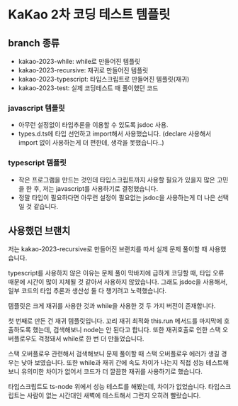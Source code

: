 # KaKao 2차 코딩 테스트 템플릿

## branch 종류
- kakao-2023-while: while로 만들어진 템플릿
- kakao-2023-recursive: 재귀로 만들어진 템플릿
- kakao-2023-typescript: 타입스크립트로 만들어진 템플릿(재귀)
- kakao-2023-test: 실제 코딩테스트 때 풀이했던 코드

### javascript 템플릿
- 아무런 설정없이 타입추론을 이용할 수 있도록 jsdoc 사용.
- types.d.ts에 타입 선언하고 import해서 사용했습니다. (declare 사용해서 import 없이 사용하는게 더 편한데, 생각을 못했습니다..)


### typescript 템플릿
- 작은 프로그램을 만드는 것인데 타입스크립트까지 사용할 필요가 있을지 많은 고민을 한 후, 저는 javascript를 사용하기로 결정했습니다.
- 정말 타입이 필요하다면 아무런 설정이 필요없는 jsdoc을 사용하는게 더 나은 선택일 것 같습니다.


## 사용했던 브랜치
저는 kakao-2023-recursive로 만들어진 브랜치를 따서 실제 문제 풀이할 때 사용했습니다.

typescript를 사용하지 않은 이유는 문제 풀이 막바지에 급하게 코딩할 때, 타입 오류 때문에 시간이 많이 지체될 것 같아서 사용하지 않았습니다. 그래도 jsdoc을 사용해서, 일부 코드의 타입 추론과 생산성 둘 다 챙기려고 노력했습니다.

템플릿은 크게 재귀를 사용한 것과 while을 사용한 것 두 가지 버전이 존재합니다.

첫 번째로 만든 건 재귀 템플릿입니다. 꼬리 재귀 최적화 this.run 메서드를 마지막에 호출하도록 했는데, 검색해보니 node는 안 된다고 합니다.
또한 재귀호출로 인한 스택 오버플로우도 걱정돼서 while로 한 번 더 만들었습니다.

스택 오버플로우 관련해서 검색해보니 문제 풀이할 때 스택 오버플로우 에러가 생길 경우는 낮아 보였습니다. 또한 while과 재귀 간에 속도 차이가 나는지 직접 성능 테스트해 보니 유의미한 차이가 없어서 코드가 더 깔끔한 재귀를 사용하기로 했습니다.

타입스크립트도 ts-node 위에서 성능 테스트를 해봤는데, 차이가 없었습니다. 타입스크립트는 사람이 없는 시간대인 새벽에 테스트해서 그런지 오히려 빨랐습니다.
